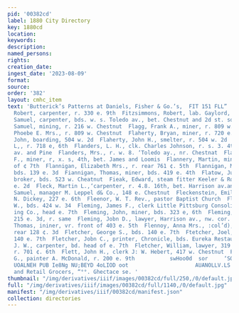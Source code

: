 ```yaml
---
pid: '00382cd'
label: 1880 City Directory
key: 1880cd
location: 
keywords: 
description: 
named_persons: 
rights: 
creation_date: 
ingest_date: '2023-08-09'
format: 
source: 
order: '382'
layout: cmhc_item
text: 'Butterick’s Patterns at Daniels, Fisher & Go.’s,  FIT 151 FLL”  Fitzsimmons,
  Robert, carpenter, r. 330 e. 9th  Fitzsimmons, Robert, lab. Gaylord, Light & Gaylord  Fix,
  Samuel, carpenter, bds. w. s. Toledo av., bet. Chestnut and 2d st. south  Flack,
  Samuel, mining, r. 216 w. Chestnut  Flagg, Frank A., miner, r. 809 w. Chestnut  Blagg,
  Phoebe E. Mrs., r. 809 w. Chestnut  Flaherty, Bryan, miner, r. 720 e. 5th  Flaherty,
  John, boarding, 504 w. 2d  Flaherty, John H., smelter, r. 504 w. 2d  Flaherty, Thomas
  L,, r. 718 e, 6th  Flanders, L. H., clk. Charles Johnson, r. s. 3. 4th, bet. Harrison
  av. and Pine  Flanders, Mrs., r. w. 8. ‘Toledo ay., nr. Chestnat  Flannery, John
  F., miner, r, x. s, 4th, bet. James and Loomis  Flannery, Martin, miner, r. head
  of ¢ 7th  Flannigan, Elizabeth Mrs., r. rear 761 ¢. 5th  Flannigan, Michael, miner,
  bds. 139 e. 3d  Fiannigan, Thomas, miner, bds. 419 e. 4th  Flatow, Julius, mining
  broker, bds. 523 w. Cheatnut  Fieak, Edward, steam fitter Keeler & Roby, r. 149
  e. 2d  Fleck, Martin L.,‘carpenter, r. 4.8. 16th, bet. Harrison av.and Pine  Fleck,
  Samuel, manager M. Leppel d& Co., 148 e. Chestnut  Fleckenstein, Emil, baker I’,
  N. Dickey, 227 e. 6th  Fleenor, W. T. Rev., pastor Baptist Church  Fleming, Fdward
  W., bds. 424 w. 34  Fleming, James F., clerk Little Pittsburg Consoliduted Min-
  ing Co., head e. 7th  Fleming, John, miner, bds. 323 e, 6th  Fleming, John, laundry,
  215 e. 3d, r. same  Fleming, Jobn D., lawyer, Harrison av., nw. cor. zd st. south  Fleming,
  Thomas, ininer, vr. front of 403 e. 5th  Flennoy, Anna Mrs., :col’d), washing, r.
  rear 128 ¢. 3d  Fletcher, George S., bds. 140 e. 7th  Ftetcher, Joel, boarding,
  140 e. 7th  Fletcher, Jobn C., printer, Chronicle, bds. Eureka Restaurant  Fletcher,
  J. W., carpenter, bd. head of e. 7th  Fletcher, William, lawyer, 319 Harrison av.,
  r. 701 ¢. 6th  Flett, John H., clerk J: W. Hebert, 417 w. Chestnut  Fling, Richard
  G., painter A. McDonald, r. 200 e. 9th           swHoo0d  sor     ‘SOLONIS     *OAY
  UOALNEH PUB Ie8Ng NU;BEYD 4oLIOD oot                     AUANOLLV.LS        Wholesale
  and Retail Grocers, “°°. Ghectace se. '
thumbnail: "/img/derivatives/iiif/images/00382cd/full/250,/0/default.jpg"
full: "/img/derivatives/iiif/images/00382cd/full/1140,/0/default.jpg"
manifest: "/img/derivatives/iiif/00382cd/manifest.json"
collection: directories
---
```

